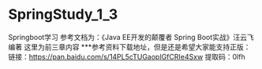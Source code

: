 # SpringStudy_1_3
Springboot学习
参考文档为：《Java EE开发的颠覆者 Spring Boot实战》汪云飞编著
这里为前三章内容
 ***参考资料下载地址，但是还是希望大家能支持正版：链接：https://pan.baidu.com/s/14PL5cTUGaopIGfCRIe4Sxw 
提取码：0lfh 
